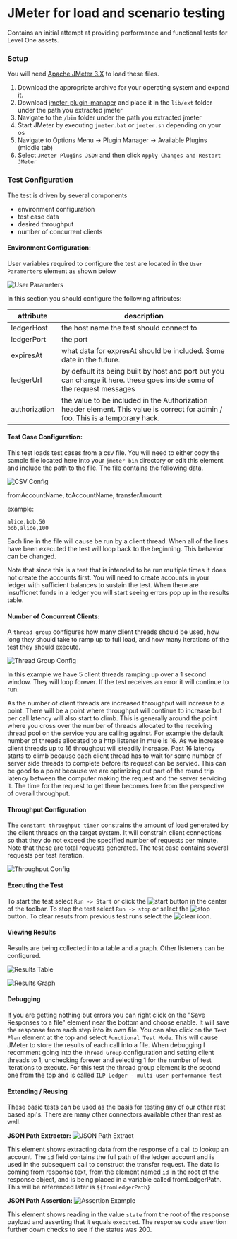 # JMeter for load and scenario testing

Contains an initial attempt at providing performance and functional tests for Level One assets.

### Setup

You will need [Apache JMeter 3.X](http://jmeter.apache.org/download_jmeter.cgi) to load these files.

1.  Download the appropriate archive for your operating system and expand it.
2.   Download [jmeter-plugin-manager](https://jmeter-plugins.org/get/) and place it in the `lib/ext` folder under the path you extracted jmeter
3.  Navigate to the `/bin` folder under the path you extracted jmeter
4.  Start JMeter by executing `jmeter.bat` or `jmeter.sh` depending on your os
5.  Navigate to Options Menu -> Plugin Manager -> Available Plugins (middle tab)
6.  Select `JMeter Plugins JSON` and then click `Apply Changes and Restart JMeter`

### Test Configuration

The test is driven by several components
- environment configuration
- test case data
- desired throughput
- number of concurrent clients

#### Environment Configuration:

User variables required to configure the test are located in the `User Paramerters` element as shown below

![User Parameters](./previous/media/user_params.jpg "User Params")

In this section you should configure the following attributes:

| attribute | description |
| --------- | ----------- |
| ledgerHost | the host name the test should connect to |
| ledgerPort | the port |
| expiresAt | what data for expresAt should be included.  Some date in the future. |
| ledgerUrl | by default its being built by host and port but you can change it here.  these goes inside some of the request messages |
| authorization | the value to be included in the Authorization header element.  This value is correct for admin / foo.  This is a temporary hack. | 

#### Test Case Configuration:

This test loads test cases from a csv file.  You will need to either copy the sample file located here into your `jmeter bin` directory or edit this element and include the path to the file.  The file contains the following data.

![CSV Config](./previous/media/test_data_config.jpg "CSV Config")

fromAccountName, toAccountName, transferAmount

example:

```
alice,bob,50
bob,alice,100
```

Each line in the file will cause be run by a client thread.  When all of the lines have been executed the test will loop back to the beginning. This behavior can be changed.

Note that since this is a test that is intended to be run multiple times it does not create the accounts first.  You will need to create accounts in your ledger with sufficient balances to sustain the test.  When there are insufficnet funds in a ledger you will start seeing errors pop up in the results table.

#### Number of Concurrent Clients:

A `thread group` configures how many client threads should be used, how long they should take to ramp up to full load, and how many iterations of the test they should execute.

![Thread Group Config](./previous/media/thread_group_config.jpg "Thread Group Config")

In this example we have 5 client threads ramping up over a 1 second window.  They will loop forever.  If the test receives an error it will continue to run.

As the number of client threads are increased throughput will increase to a point.  There will be a point where throughput will continue to increase but per call latency will also start to climb.  This is generally around the point where you cross over the number of threads allocated to the receiving thread pool on the service you are calling against.  For example the default number of threads allocated to a http listener in mule is 16.  As we increase client threads up to 16 throughput will steadily increase.  Past 16 latency starts to climb because each client thread has to wait for some number of server side threads to complete before its request can be servied.  This can be good to a point because we are optimizing out part of the round trip latency between the computer making the request and the server servicing it.  The time for the request to get there becomes free from the perspective of overall throughput.

#### Throughput Configuration

The `constant throughput timer` constrains the amount of load generated by the client threads on the target system.  It will constrain client connections so that they do not exceed the specified number of requests per minute.  Note that these are total requests generated.  The test case contains several requests per test iteration.

![Throughput Config](./previous/media/throughput_config.jpg "Throughput Config")

#### Executing the Test

To start the test select `Run -> Start` or click the ![start](./previous/media/start.jpg) button in the center of the toolbar.  To stop the test select `Run -> stop` or select the ![stop](./previous/media/stop.jpg) button.  To clear resuts from previous test runs select the ![clear](./media/clear.jpg) icon.

#### Viewing Results

Results are being collected into a table and a graph.  Other listeners can be configured.

![Results Table](./previous/media/results_table.jpg "Results Table")

![Results Graph](./previous/media/results_graph.jpg "Results Graph")

#### Debugging

If you are getting nothing but errors you can right click on the "Save Responses to a file" element near the bottom and choose enable.  It will save the response from each step into its own file.  You can also click on the `Test Plan` element at the top and select `Functional Test Mode`.  This will cause JMeter to store the results of each call into a file.  When debugging I recomment going into the `Thread Group` configuration and setting client threads to 1, unchecking forever and selecting 1 for the number of test iterations to execute.  For this test the thread group element is the second one from the top and is called `ILP Ledger - multi-user performance test`

#### Extending / Reusing

These basic tests can be used as the basis for testing any of our other rest based api's.  There are many other connectors available other than rest as well.

**JSON Path Extractor:**
![JSON Path Extract](./media/json_path_extractor.jpg "JSON Path Extract")

This element shows extracting data from the response of a call to lookup an account.  The `id` field contains the full path of the ledger account and is used in the subsequent call to construct the transfer request.  The data is coming from response text, from the element named `id` in the root of the response object, and is being placed in a variable called fromLedgerPath.  This will be referenced later is `${fromLedgerPath}`

**JSON Path Assertion:**
![Assertion Example](./media/assertion_example.jpg "Assertion Example")

This element shows reading in the value `state` from the root of the response payload and asserting that it equals `executed`.  The response code assertion further down checks to see if the status was 200.
